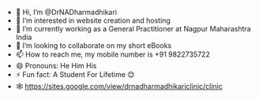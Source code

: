 - 👋 Hi, I’m @DrNADharmadhikari
- 👀 I’m interested in website creation and hosting 
- 🌱 I’m currently working as a General Practitioner at Nagpur Maharashtra India 
- 💞️ I’m looking to collaborate on my short eBooks 
- 📫 How to reach me, my mobile number is +91 9822735722
- 😄 Pronouns: He Him His 
- ⚡ Fun fact: A Student For Lifetime 😊
- 🕸️ https://sites.google.com/view/drnadharmadhikariclinic/clinic
<!---
DrNADharmadhikari/DrNADharmadhikari is a ✨ special ✨ repository because its `README.md` (this file) appears on your GitHub profile.
You can click the Preview link to take a look at your changes.
--->
